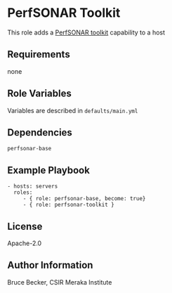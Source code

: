 PerfSONAR Toolkit
=========

This role adds a [PerfSONAR toolkit](http://docs.perfsonar.net/index.html#perfsonar-toolkit) capability to a host

Requirements
------------

none

Role Variables
--------------

Variables are described in `defaults/main.yml`

Dependencies
------------

`perfsonar-base`

Example Playbook
----------------


    - hosts: servers
      roles:
         - { role: perfsonar-base, become: true}
         - { role: perfsonar-toolkit }

License
-------

Apache-2.0

Author Information
------------------

Bruce  Becker, CSIR Meraka Institute